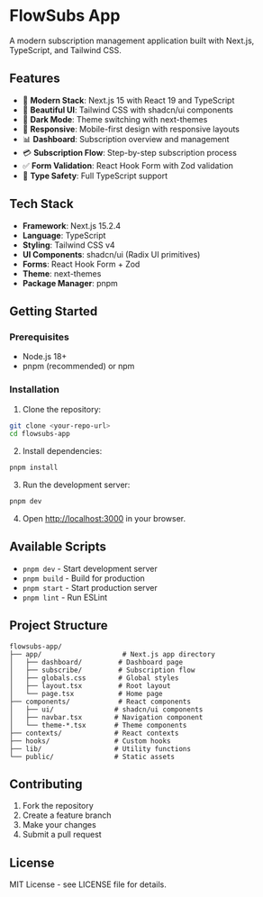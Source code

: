 # FlowSubs App

A modern subscription management application built with Next.js, TypeScript, and Tailwind CSS.

## Features

- 🚀 **Modern Stack**: Next.js 15 with React 19 and TypeScript
- 🎨 **Beautiful UI**: Tailwind CSS with shadcn/ui components
- 🌙 **Dark Mode**: Theme switching with next-themes
- 📱 **Responsive**: Mobile-first design with responsive layouts
- 📊 **Dashboard**: Subscription overview and management
- 💳 **Subscription Flow**: Step-by-step subscription process
- ✅ **Form Validation**: React Hook Form with Zod validation
- 🎯 **Type Safety**: Full TypeScript support

## Tech Stack

- **Framework**: Next.js 15.2.4
- **Language**: TypeScript
- **Styling**: Tailwind CSS v4
- **UI Components**: shadcn/ui (Radix UI primitives)
- **Forms**: React Hook Form + Zod
- **Theme**: next-themes
- **Package Manager**: pnpm

## Getting Started

### Prerequisites

- Node.js 18+ 
- pnpm (recommended) or npm

### Installation

1. Clone the repository:
```bash
git clone <your-repo-url>
cd flowsubs-app
```

2. Install dependencies:
```bash
pnpm install
```

3. Run the development server:
```bash
pnpm dev
```

4. Open [http://localhost:3000](http://localhost:3000) in your browser.

## Available Scripts

- `pnpm dev` - Start development server
- `pnpm build` - Build for production
- `pnpm start` - Start production server
- `pnpm lint` - Run ESLint

## Project Structure

```
flowsubs-app/
├── app/                    # Next.js app directory
│   ├── dashboard/         # Dashboard page
│   ├── subscribe/         # Subscription flow
│   ├── globals.css        # Global styles
│   ├── layout.tsx         # Root layout
│   └── page.tsx           # Home page
├── components/            # React components
│   ├── ui/               # shadcn/ui components
│   ├── navbar.tsx        # Navigation component
│   └── theme-*.tsx       # Theme components
├── contexts/             # React contexts
├── hooks/                # Custom hooks
├── lib/                  # Utility functions
└── public/               # Static assets
```

## Contributing

1. Fork the repository
2. Create a feature branch
3. Make your changes
4. Submit a pull request

## License

MIT License - see LICENSE file for details.
